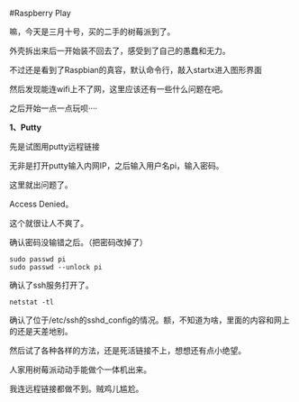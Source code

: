 #Raspberry Play

嘛，今天是三月十号，买的二手的树莓派到了。

外壳拆出来后一开始装不回去了，感受到了自己的愚蠢和无力。

不过还是看到了Raspbian的真容，默认命令行，敲入startx进入图形界面

然后发现能连wifi上不了网，这里应该还有一些什么问题在吧。

之后开始一点一点玩呗····



**1、Putty**

先是试图用putty远程链接

无非是打开putty输入内网IP，之后输入用户名pi，输入密码。

这里就出问题了。

Access Denied。

这个就很让人不爽了。

确认密码没输错之后。（把密码改掉了）

```
sudo passwd pi
sudo passwd --unlock pi
```

确认了ssh服务打开了。

```
netstat -tl
```

确认了位于/etc/ssh的sshd_config的情况。额，不知道为啥，里面的内容和网上的还是天差地别。

然后试了各种各样的方法，还是死活链接不上，想想还有点小绝望。

人家用树莓派动动手能做个一体机出来。

我连远程链接都做不到。贼鸡儿尴尬。